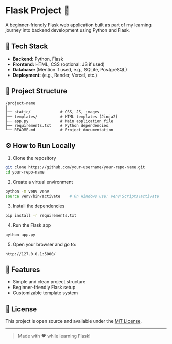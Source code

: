 # Flask Project 🚀

A beginner-friendly Flask web application built as part of my learning journey into backend development using Python and Flask.

## 🔧 Tech Stack
- **Backend:** Python, Flask
- **Frontend:** HTML, CSS (optional: JS if used)
- **Database:** (Mention if used, e.g., SQLite, PostgreSQL)
- **Deployment:** (e.g., Render, Vercel, etc.)

## 📁 Project Structure
```
/project-name
│
├── static/             # CSS, JS, images
├── templates/          # HTML templates (Jinja2)
├── app.py              # Main application file
├── requirements.txt    # Python dependencies
└── README.md           # Project documentation
```

## ⚙️ How to Run Locally

1. Clone the repository
```bash
git clone https://github.com/your-username/your-repo-name.git
cd your-repo-name
```

2. Create a virtual environment
```bash
python -m venv venv
source venv/bin/activate    # On Windows use: venv\Scripts\activate
```

3. Install the dependencies
```bash
pip install -r requirements.txt
```

4. Run the Flask app
```bash
python app.py
```

5. Open your browser and go to:
```
http://127.0.0.1:5000/
```

## 🌟 Features
- Simple and clean project structure
- Beginner-friendly Flask setup
- Customizable template system

## 📝 License
This project is open source and available under the [MIT License](LICENSE).

---

> Made with ❤️ while learning Flask!
